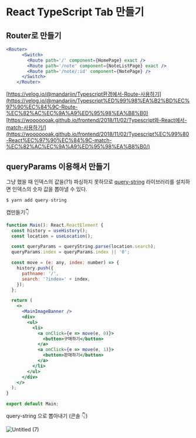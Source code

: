 # React TypeScript Tab 만들기

## Router로 만들기

```jsx
<Router>
      <Switch>
        <Route path='/' component={HomePage} exact />
        <Route path='/note' component={NoteListPage} exact />
        <Route path='/note/:id' component={NotePage} />
      </Switch>
    </Router>
```

[https://velog.io/@mandariin/Typescript환경에서-Route-사용하기](https://velog.io/@mandariin/Typescript%ED%99%98%EA%B2%BD%EC%97%90%EC%84%9C-Route-%EC%82%AC%EC%9A%A9%ED%95%98%EA%B8%B0)[https://wooooooak.github.io/frontend/2018/11/02/Typescript와-React에서-match-사용하기/](https://wooooooak.github.io/frontend/2018/11/02/Typescript%EC%99%80-React%EC%97%90%EC%84%9C-match-%EC%82%AC%EC%9A%A9%ED%95%98%EA%B8%B0/)

## queryParams 이용해서 만들기

그냥 했을 때 인덱스의 값을(?1) 파싱하지 못하므로 [query-string](https://yarnpkg.com/package/query-string) 라이브러리를 설치하면 인덱스의 숫자 값을 뽑아낼 수 있다.

```jsx
$ yarn add query-string
```

캡만들기👇

```jsx
function Main(): React.ReactElement {
  const history = useHistory();
  const location = useLocation();

  const queryParams = queryString.parse(location.search);
  queryParams.index = queryParams.index || '0';

  const move = (e: any, index: number) => {
    history.push({
      pathname: '/',
      search: '?index=' + index,
    });
  };

  return (
    <>
      <MainImageBanner />
      <div>
        <ul>
          <li>
            <a onClick={e => move(e, 0)}>
              <button>구매하기</button>
            </a>
            <a onClick={e => move(e, 1)}>
              <button>판매하기</button>
            </a>
          </li>
        </ul>
      </div>
    </>
  );
}

export default Main;
```

query-string 으로 뽑아내기 (콘솔 👇)

![Untitled (7)](https://user-images.githubusercontent.com/58289110/106902578-58c5f880-673c-11eb-8a84-a3c4babfe9e8.png)
